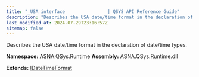 ```yaml
---
title: "_USA interface                | QSYS API Reference Guide"
description: "Describes the USA date/time format in the declaration of date/time types. "
last_modified_at: 2024-07-29T23:16:57Z
sitemap: false
---
```


Describes the USA date/time format in the declaration of date/time types.

**Namespace:** ASNA.QSys.Runtime
**Assembly:** ASNA.QSys.Runtime.dll

**Extends:** [IDateTimeFormat](/reference/runtime/qsys-runtime/i-date-time-format.html)
<br>
<br>
